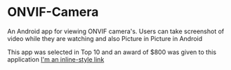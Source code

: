 # ONVIF-Camera
An Android app for viewing ONVIF camera's. Users can take screenshot of video while they are watching and also Picture in Picture in Android

This app was selected in Top 10 and an award of $800 was given to this application [I'm an inline-style link](https://www.onvif.org/blog/2018/07/onvif-challenge-announces-top-10/)
